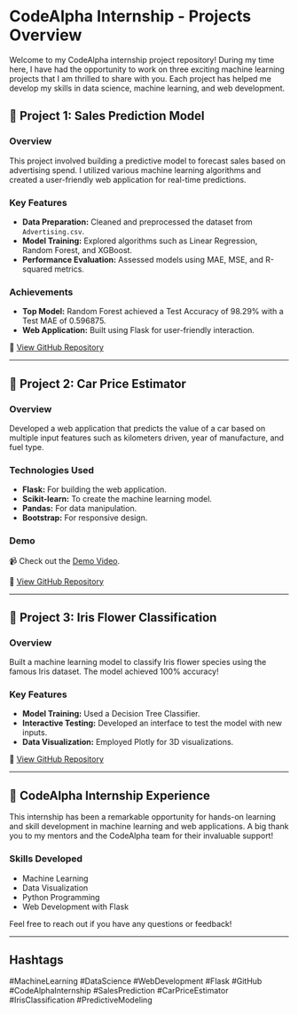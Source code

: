 # CodeAlpha Internship - Projects Overview

Welcome to my CodeAlpha internship project repository! During my time here, I have had the opportunity to work on three exciting machine learning projects that I am thrilled to share with you. Each project has helped me develop my skills in data science, machine learning, and web development.

## 🚀 Project 1: Sales Prediction Model

### Overview
This project involved building a predictive model to forecast sales based on advertising spend. I utilized various machine learning algorithms and created a user-friendly web application for real-time predictions.

### Key Features
- **Data Preparation:** Cleaned and preprocessed the dataset from `Advertising.csv`.
- **Model Training:** Explored algorithms such as Linear Regression, Random Forest, and XGBoost.
- **Performance Evaluation:** Assessed models using MAE, MSE, and R-squared metrics.

### Achievements
- **Top Model:** Random Forest achieved a Test Accuracy of 98.29% with a Test MAE of 0.596875.
- **Web Application:** Built using Flask for user-friendly interaction.

🔗 [View GitHub Repository](https://lnkd.in/dUWzkvfx)

---

## 🚀 Project 2: Car Price Estimator

### Overview
Developed a web application that predicts the value of a car based on multiple input features such as kilometers driven, year of manufacture, and fuel type.

### Technologies Used
- **Flask:** For building the web application.
- **Scikit-learn:** To create the machine learning model.
- **Pandas:** For data manipulation.
- **Bootstrap:** For responsive design.

### Demo
📹 Check out the [Demo Video](#).

🔗 [View GitHub Repository](https://lnkd.in/daSgu_fp)

---

## 🌸 Project 3: Iris Flower Classification

### Overview
Built a machine learning model to classify Iris flower species using the famous Iris dataset. The model achieved 100% accuracy!

### Key Features
- **Model Training:** Used a Decision Tree Classifier.
- **Interactive Testing:** Developed an interface to test the model with new inputs.
- **Data Visualization:** Employed Plotly for 3D visualizations.

🔗 [View GitHub Repository](https://lnkd.in/d8GYqAEE)

---

## 💼 CodeAlpha Internship Experience

This internship has been a remarkable opportunity for hands-on learning and skill development in machine learning and web applications. A big thank you to my mentors and the CodeAlpha team for their invaluable support!

### Skills Developed
- Machine Learning
- Data Visualization
- Python Programming
- Web Development with Flask

Feel free to reach out if you have any questions or feedback!

---

## Hashtags
#MachineLearning #DataScience #WebDevelopment #Flask #GitHub #CodeAlphaInternship #SalesPrediction #CarPriceEstimator #IrisClassification #PredictiveModeling
